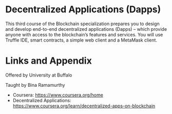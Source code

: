 # Decentralized Applications (Dapps)

This third course of the Blockchain specialization prepares you to design and develop end-to-end decentralized applications (Dapps) – which provide anyone with access to the blockchain’s features and services. You will use Truffle IDE, smart contracts, a simple web client and a MetaMask client.   

Links and Appendix
========================================================
Offered by University at Buffalo

Taught by Bina Ramamurthy


- Coursera: https://www.coursera.org/home
- Decentralized Applications: https://www.coursera.org/learn/decentralized-apps-on-blockchain
